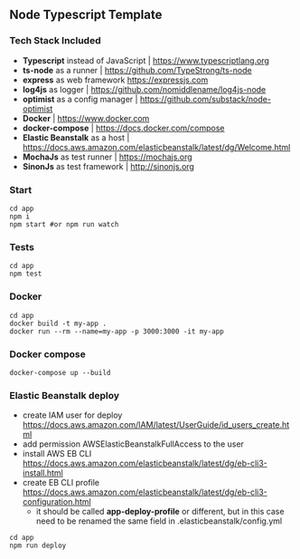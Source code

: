 ## Node Typescript Template

### Tech Stack Included

- **Typescript** instead of JavaScript | https://www.typescriptlang.org
- **ts-node** as a runner | https://github.com/TypeStrong/ts-node
- **express** as web framework https://expressjs.com
- **log4js** as logger | https://github.com/nomiddlename/log4js-node
- **optimist** as a config manager | https://github.com/substack/node-optimist
- **Docker** | https://www.docker.com
- **docker-compose** | https://docs.docker.com/compose
- **Elastic Beanstalk** as a host | https://docs.aws.amazon.com/elasticbeanstalk/latest/dg/Welcome.html
- **MochaJs** as test runner | https://mochajs.org
- **SinonJs** as test framework | http://sinonjs.org

### Start

```shell
cd app
npm i
npm start #or npm run watch
```

### Tests

```shell
cd app
npm test
```

### Docker

```shell
cd app
docker build -t my-app .
docker run --rm --name=my-app -p 3000:3000 -it my-app
```

### Docker compose

```shell
docker-compose up --build
```

### Elastic Beanstalk deploy

- create IAM user for deploy https://docs.aws.amazon.com/IAM/latest/UserGuide/id_users_create.html
- add permission AWSElasticBeanstalkFullAccess to the user
- install AWS EB CLI  https://docs.aws.amazon.com/elasticbeanstalk/latest/dg/eb-cli3-install.html
- create EB CLI profile https://docs.aws.amazon.com/elasticbeanstalk/latest/dg/eb-cli3-configuration.html
    - it should be called **app-deploy-profile** or different, but in this case need to be renamed the same field in .elasticbeanstalk/config.yml


```shell
cd app
npm run deploy
```
